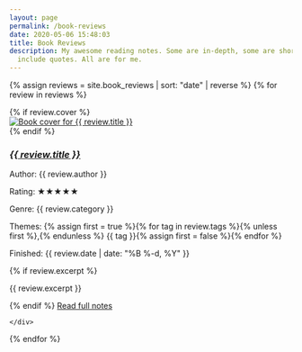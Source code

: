 ```yaml
---
layout: page
permalink: /book-reviews
date: 2020-05-06 15:48:03
title: Book Reviews
description: My awesome reading notes. Some are in-depth, some are short, some
  include quotes. All are for me.
---
```

<div class="home">
  <div class="posts">

  {% assign reviews = site.book_reviews | sort: "date" | reverse %}
  {% for review in reviews %}
  	<div class="post-teaser">
  			  <div class="col-md-12 book_info">
				  {% if review.cover %}
					<div class="col-md-3 book_cover"><a href="{{ review.url | prepend: site.baseurl }}"><img src="/img/{{ review.cover }}" alt="Book cover for {{ review.title }}" /></a></div>
					{% endif %}
				  <div class="book_meta">
					  <h3><em><a href="{{ review.url | prepend: site.baseurl }}">{{ review.title }}</a></em></h3>
					  <p>Author: {{ review.author }}</p>
					  <p>Rating:  <span class="stars-container stars-{{ review.stars | times:20 | round: 0 }}" title="{{ review.stars }}/5">★★★★★</span></p>
					  <p>Genre: {{ review.category }}</p>
					  <p>Themes: {% assign first = true %}{% for tag in review.tags %}{% unless first %},{% endunless %} {{ tag }}{% assign first = false %}{% endfor %}</p>
					  <p>Finished: {{ review.date | date: "%B %-d, %Y" }}</p>
					  {% if review.excerpt %}<p>{{ review.excerpt }}</p>{% endif %}
					  <a class="button" href="{{ review.url | prepend: site.baseurl }}">Read full notes</a>
				  </div>
			  </div>

  	</div>
  {% endfor %}

 </div>
